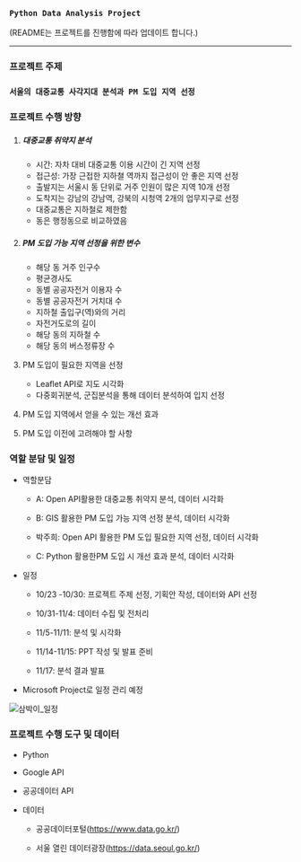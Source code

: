 ### `Python Data Analysis Project`

(README는 프로젝트를 진행함에 따라 업데이트 합니다.)

---

### 프로젝트 주제

### `서울의 대중교통 사각지대 분석과 PM 도입 지역 선정`

### 프로젝트 수행 방향

1. ##### 대중교통 취약지 분석

   - 시간: 자차 대비 대중교통 이용 시간이 긴 지역 선정
   - 접근성: 가장 근접한 지하쳘 역까지 접근성이 안 좋은 지역 선정
   - 출발지는 서울시 동 단위로 거주 인원이 많은 지역 10개 선정
   - 도착지는 강남의 강남역, 강북의 시청역 2개의 업무지구로 선정
   - 대중교통은 지하철로 제한함
   - 동은 행정동으로 비교하였음
   
2. ##### PM 도입 가능 지역 선정을 위한 변수

   - 해당 동 거주 인구수 
   - 평균경사도
   - 동별 공공자전거 이용자 수
   - 동별 공공자전거 거치대 수
   - 지하철 출입구(역)와의 거리 
   - 자전거도로의 길이 
   - 해당 동의 지하철 수
   - 해당 동의 버스정류장 수

3. PM 도입이 필요한 지역을 선정

   - Leaflet API로 지도 시각화
   - 다중회귀분석, 군집분석을 통해 데이터 분석하여 입지 선정

4. PM 도입 지역에서 얻을 수 있는 개선 효과

5. PM 도입 이전에 고려해야 할 사항

### 역할 분담 및 일정

- 역할분담

  - A: Open API활용한 대중교통 취약지 분석, 데이터 시각화

  - B: GIS 활용한 PM 도입 가능 지역 선정 분석, 데이터 시각화

  - 박주희: Open API 활용한 PM 도입 필요한 지역 선정, 데이터 시각화

  - C: Python 활용한PM 도입 시 개선 효과 분석, 데이터 시각화

  

- 일정

  - 10/23 -10/30: 프로젝트 주제 선정, 기획안 작성, 데이터와 API 선정

  - 10/31-11/4: 데이터 수집 및 전처리

  - 11/5-11/11: 분석 및 시각화

  - 11/14-11/15: PPT 작성 및 발표 준비

  - 11/17: 분석 결과 발표 
  
- Microsoft Project로 일정 관리 예정

![삼박이_일정](https://user-images.githubusercontent.com/69948723/97773587-70697000-1b94-11eb-9a84-b5edeba39bb5.JPG)

### 프로젝트 수행 도구 및 데이터

- Python

- Google API

- 공공데이터 API

- 데이터

  - 공공데이터포털(https://www.data.go.kr/)

  - 서울 열린 데이터광장(https://data.seoul.go.kr/)

